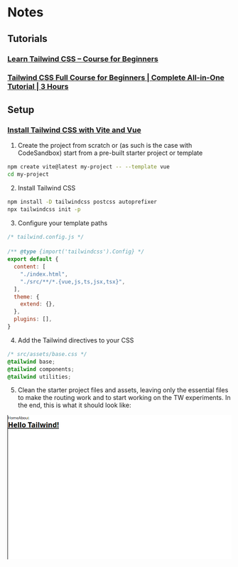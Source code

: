 # Notes

## Tutorials
    
### [Learn Tailwind CSS – Course for Beginners](https://www.youtube.com/watch?v=ft30zcMlFao)

### [Tailwind CSS Full Course for Beginners | Complete All-in-One Tutorial | 3 Hours](https://www.youtube.com/watch?v=lCxcTsOHrjo)

## Setup

### [Install Tailwind CSS with Vite and Vue](https://tailwindcss.com/docs/guides/vite#vue)

1. Create the project from scratch or (as such is the case with CodeSandbox) start from a pre-built starter project or template

```bash
npm create vite@latest my-project -- --template vue
cd my-project
```

2. Install Tailwind CSS

```bash
npm install -D tailwindcss postcss autoprefixer
npx tailwindcss init -p
```

3. Configure your template paths

```JavaScript
/* tailwind.config.js */

/** @type {import('tailwindcss').Config} */
export default {
  content: [
    "./index.html",
    "./src/**/*.{vue,js,ts,jsx,tsx}",
  ],
  theme: {
    extend: {},
  },
  plugins: [],
}
```

4. Add the Tailwind directives to your CSS

```CSS
/* src/assets/base.css */
@tailwind base;
@tailwind components;
@tailwind utilities;
```

5. Clean the starter project files and assets, leaving only the essential files to make the routing work and to start working on the TW experiments. In the end, this is what it should look like:

![hello tailwind](/.docs/Screenshot_20230524_113511.png)
